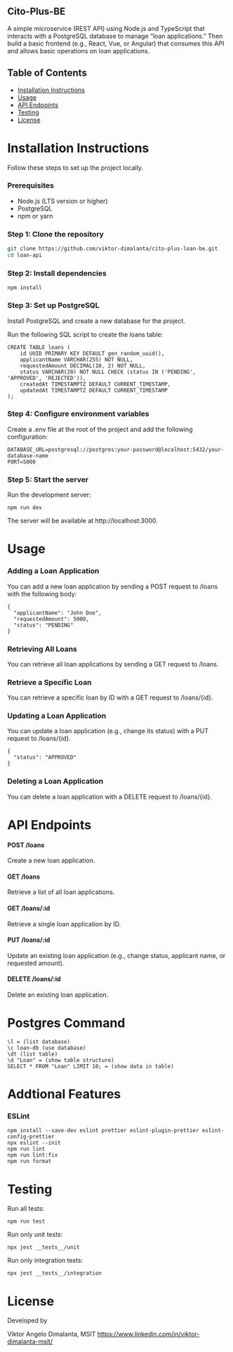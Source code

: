 ## Cito-Plus-BE ##

A simple microservice (REST API) using Node.js and TypeScript that interacts with a
PostgreSQL database to manage “loan applications.” Then build a basic frontend (e.g.,
React, Vue, or Angular) that consumes this API and allows basic operations on loan
applications.

## Table of Contents

- [Installation Instructions](#installation-instructions)
- [Usage](#usage)
- [API Endpoints](#api-endpoints)
- [Testing](#testing)
- [License](#license)

# Installation Instructions

Follow these steps to set up the project locally.

### Prerequisites

- Node.js (LTS version or higher)
- PostgreSQL
- npm or yarn

### Step 1: Clone the repository

```bash
git clone https://github.com/viktor-dimalanta/cito-plus-loan-be.git
cd loan-api
```

### Step 2: Install dependencies

```
npm install
```

### Step 3: Set up PostgreSQL

Install PostgreSQL and create a new database for the project.

Run the following SQL script to create the loans table:

```
CREATE TABLE loans (
    id UUID PRIMARY KEY DEFAULT gen_random_uuid(),
    applicantName VARCHAR(255) NOT NULL,
    requestedAmount DECIMAL(10, 2) NOT NULL,
    status VARCHAR(20) NOT NULL CHECK (status IN ('PENDING', 'APPROVED', 'REJECTED')),
    createdAt TIMESTAMPTZ DEFAULT CURRENT_TIMESTAMP,
    updatedAt TIMESTAMPTZ DEFAULT CURRENT_TIMESTAMP
);
```

### Step 4: Configure environment variables

Create a .env file at the root of the project and add the following configuration:

```
DATABASE_URL=postgresql://postgres:your-password@localhost:5432/your-database-name
PORT=5000
```

### Step 5: Start the server

Run the development server:
```
npm run dev
```
The server will be available at http://localhost:3000.


# Usage

### Adding a Loan Application

You can add a new loan application by sending a POST request to /loans with the following body:

```
{
  "applicantName": "John Doe",
  "requestedAmount": 5000,
  "status": "PENDING"
}

````

### Retrieving All Loans

You can retrieve all loan applications by sending a GET request to /loans.

### Retrieve a Specific Loan

You can retrieve a specific loan by ID with a GET request to /loans/{id}.

### Updating a Loan Application

You can update a loan application (e.g., change its status) with a PUT request to /loans/{id}.

```
{
  "status": "APPROVED"
}
```

### Deleting a Loan Application

You can delete a loan application with a DELETE request to /loans/{id}.

# API Endpoints

#### POST /loans
Create a new loan application.
#### GET /loans
Retrieve a list of all loan applications.
#### GET /loans/:id
Retrieve a single loan application by ID.
#### PUT /loans/:id
Update an existing loan application (e.g., change status, applicant name, or requested amount).
#### DELETE /loans/:id
Delete an existing loan application.

# Postgres Command

```
\l = (list database)
\c loan-db (use database)
\dt (list table)
\d "Loan" = (show table structure)
SELECT * FROM "Loan" LIMIT 10; = (show data in table)
```

# Addtional Features

### ESLint
```
npm install --save-dev eslint prettier eslint-plugin-prettier eslint-config-prettier
npx eslint --init
npm run lint
npm run lint:fix
npm run format
```


# Testing

Run all tests:
```
npm run test
```

Run only unit tests:
```
npx jest __tests__/unit
```

Run only integration tests:
```
npx jest __tests__/integration
```

# License

Developed by 

Viktor Angelo Dimalanta, MSIT
https://www.linkedin.com/in/viktor-dimalanta-msit/










